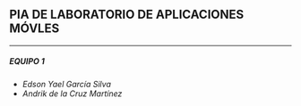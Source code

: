 ## PIA  DE LABORATORIO DE APLICACIONES MÓVLES ##

***

##### EQUIPO 1 #####

+ *Edson Yael García Silva*
+ *Andrik de la Cruz Martínez*